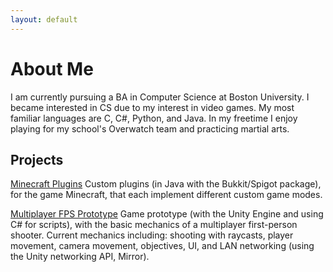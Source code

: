 ```yaml
---
layout: default
---
```


# About Me
I am currently pursuing a BA in Computer Science at Boston University. I became interested in CS due to my interest in video games. My most familiar languages are C, C#, Python, and Java. In my freetime I enjoy playing for my school's Overwatch team and practicing martial arts.

## Projects
[Minecraft Plugins](https://github.com/gavin-y-tan/MinecraftPlugins)
Custom plugins (in Java with the Bukkit/Spigot package), for the game Minecraft, that each implement different custom game modes. 


[Multiplayer FPS Prototype](https://github.com/gavin-y-tan/UnityGameTestFiles)
Game prototype (with the Unity Engine and using C# for scripts), with the basic mechanics of a multiplayer first-person shooter. Current mechanics including: shooting with raycasts, player movement, camera movement, objectives, UI, and LAN networking (using the Unity networking API, Mirror).
